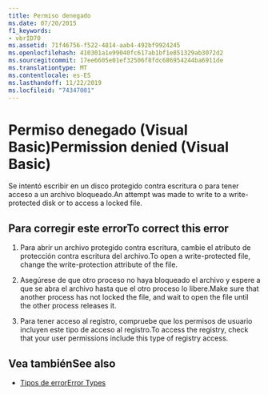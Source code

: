```yaml
---
title: Permiso denegado
ms.date: 07/20/2015
f1_keywords:
- vbrID70
ms.assetid: 71f46756-f522-4814-aab4-492bf9924245
ms.openlocfilehash: 410301a1e99040fc617ab1bf1e851329ab3072d2
ms.sourcegitcommit: 17ee6605e01ef32506f8fdc686954244ba6911de
ms.translationtype: MT
ms.contentlocale: es-ES
ms.lasthandoff: 11/22/2019
ms.locfileid: "74347001"
---
```

# <a name="permission-denied-visual-basic"></a><span data-ttu-id="7bff0-102">Permiso denegado (Visual Basic)</span><span class="sxs-lookup"><span data-stu-id="7bff0-102">Permission denied (Visual Basic)</span></span>
<span data-ttu-id="7bff0-103">Se intentó escribir en un disco protegido contra escritura o para tener acceso a un archivo bloqueado.</span><span class="sxs-lookup"><span data-stu-id="7bff0-103">An attempt was made to write to a write-protected disk or to access a locked file.</span></span>  
  
## <a name="to-correct-this-error"></a><span data-ttu-id="7bff0-104">Para corregir este error</span><span class="sxs-lookup"><span data-stu-id="7bff0-104">To correct this error</span></span>  
  
1. <span data-ttu-id="7bff0-105">Para abrir un archivo protegido contra escritura, cambie el atributo de protección contra escritura del archivo.</span><span class="sxs-lookup"><span data-stu-id="7bff0-105">To open a write-protected file, change the write-protection attribute of the file.</span></span>  
  
2. <span data-ttu-id="7bff0-106">Asegúrese de que otro proceso no haya bloqueado el archivo y espere a que se abra el archivo hasta que el otro proceso lo libere.</span><span class="sxs-lookup"><span data-stu-id="7bff0-106">Make sure that another process has not locked the file, and wait to open the file until the other process releases it.</span></span>  
  
3. <span data-ttu-id="7bff0-107">Para tener acceso al registro, compruebe que los permisos de usuario incluyen este tipo de acceso al registro.</span><span class="sxs-lookup"><span data-stu-id="7bff0-107">To access the registry, check that your user permissions include this type of registry access.</span></span>  
  
## <a name="see-also"></a><span data-ttu-id="7bff0-108">Vea también</span><span class="sxs-lookup"><span data-stu-id="7bff0-108">See also</span></span>

- [<span data-ttu-id="7bff0-109">Tipos de error</span><span class="sxs-lookup"><span data-stu-id="7bff0-109">Error Types</span></span>](../../../visual-basic/programming-guide/language-features/error-types.md)
